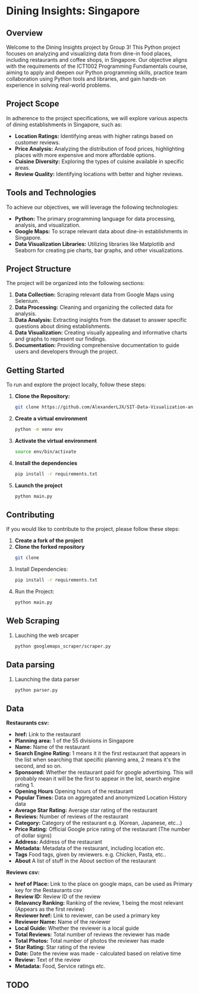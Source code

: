 # Dining Insights: Singapore

## Overview

Welcome to the Dining Insights project by Group 3! This Python project focuses on analyzing and visualizing data from dine-in food places, including restaurants and coffee shops, in Singapore. Our objective aligns with the requirements of the ICT1002 Programming Fundamentals course, aiming to apply and deepen our Python programming skills, practice team collaboration using Python tools and libraries, and gain hands-on experience in solving real-world problems.

## Project Scope

In adherence to the project specifications, we will explore various aspects of dining establishments in Singapore, such as:

- **Location Ratings:** Identifying areas with higher ratings based on customer reviews.
- **Price Analysis:** Analyzing the distribution of food prices, highlighting places with more expensive and more affordable options.
- **Cuisine Diversity:** Exploring the types of cuisine available in specific areas.
- **Review Quality:** Identifying locations with better and higher reviews.

## Tools and Technologies

To achieve our objectives, we will leverage the following technologies:

- **Python:** The primary programming language for data processing, analysis, and visualization.
- **Google Maps:** To scrape relevant data about dine-in establishments in Singapore.
- **Data Visualization Libraries:** Utilizing libraries like Matplotlib and Seaborn for creating pie charts, bar graphs, and other visualizations.

## Project Structure

The project will be organized into the following sections:

1. **Data Collection:** Scraping relevant data from Google Maps using Selenium.
2. **Data Processing:** Cleaning and organizing the collected data for analysis.
3. **Data Analysis:** Extracting insights from the dataset to answer specific questions about dining establishments.
4. **Data Visualization:** Creating visually appealing and informative charts and graphs to represent our findings.
5. **Documentation:** Providing comprehensive documentation to guide users and developers through the project.

## Getting Started

To run and explore the project locally, follow these steps:

1. **Clone the Repository:**
   ```bash
   git clone https://github.com/AlexanderLJX/SIT-Data-Visualization-and-Analysis.git
2. **Create a virtual environment**
   ```bash
   python -m venv env
3. **Activate the virtual environment**
   ```bash
   source env/bin/activate
4. **Install the dependencies**
   ```bash
   pip install -r requirements.txt
5. **Launch the project**
   ```bash
   python main.py
   ```

   
## Contributing

If you would like to contribute to the project, please follow these steps:

1. **Create a fork of the project**
2. **Clone the forked repository**
   ```bash
   git clone
2. Install Dependencies:
   ```bash
   pip install -r requirements.txt
3. Run the Project:
   ```bash
   python main.py

## Web Scraping

1. Lauching the web srcaper
   ```bash
   python googlemaps_scraper/scraper.py

## Data parsing

1. Launching the data parser
   ```bash
   python parser.py

## Data

**Restaurants csv:**
 - **href:** Link to the restaurant
 - **Planning area:** 1 of the 55 divisions in Singapore
 - **Name:** Name of the restaurant
 - **Search Engine Rating:** 1 means it it the first restaurant that appears in the list when searching that specific planning area, 2 means it's the second, and so on.
 - **Sponsored:** Whether the restaurant paid for google advertising. This will probably mean it will be the first to appear in the list, search engine rating 1.
 - **Opening Hours** Opening hours of the restaurant
 - **Popular Times:** Data on aggregated and anonymized Location History data
 - **Average Star Rating:** Average star rating of the restaurant
 - **Reviews:** Number of reviews of the restaurant
 - **Category:** Category of the restaurant e.g. (Korean, Japanese, etc...)
 - **Price Rating:** Official Google price rating of the restaurant (The number of dollar signs)
 - **Address:** Address of the restaurant
 - **Metadata:** Metadata of the restaurant, including location etc.
 - **Tags** Food tags, given by reviewers. e.g. Chicken, Pasta, etc..
 - **About** A list of stuff in the About section of the restaurant


**Reviews csv:**
 - **href of Place:** Link to the place on google maps, can be used as Primary key for the Restaurants csv
 - **Review ID:** Review ID of the review
 - **Relavancy Ranking:** Ranking of the review, 1 being the most relevant (Appears as the first review)
 - **Reviewer href:** Link to reviewer, can be used a primary key
 - **Reviewer Name:** Name of the reviewer
 - **Local Guide:** Whether the reviewer is a local guide
 - **Total Reviews:** Total number of reviews the reviewer has made
 - **Total Photos:** Total number of photos the reviewer has made
 - **Star Rating:** Star rating of the review
 - **Date:** Date the review was made - calculated based on relative time
 - **Review:** Text of the review
 - **Metadata:** Food, Service ratings etc.
 

## TODO

